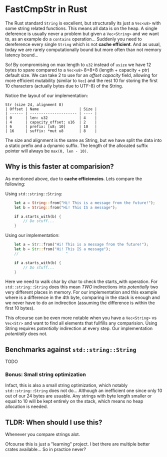 # FastCmpStr in Rust
The Rust standard `String` is excellent, but structurally its just a `Vec<u8>` with some string related functions. This means all data is on the heap. A single deference is usually never a problem but given a `Vec<String>` and we want to, as an example do a `contains` operation... Suddenly you need to dereference every single `String` which is not **cache efficient**. And as usual, today we are rarely computationally bound but more often than not memory latency bound...

So! By compromising on max length to `u32` instead of `usize` we have 12 bytes to spare compared to a `Vec<u8>` 8+8+8 (length + capacity + ptr) default size. We can take 2 to use for an _offset capacity_ field, allowing for more efficient mutability (similar to `Vec`) and the rest 10 for storing the first 10 characters (actually bytes due to UTF-8) of the String.

Notice the layout of our implementation:
```
Str (size 24, alignment 8)
| Offset | Name                  | Size |
| ------ | --------------------- | ---- |
| 0      | len: u32              | 4    |
| 4      | capacity_offset: u16  | 2    |
| 6      | prefix: [u8; 10]      | 10   |
| 16     | suffix: *mut u8       | 8    |
```
The size and alignment is the same as String, but we have split the data into a static prefix and a dynamic suffix. The length of the allocated suffix pointer will always be `max(0, len - 10)`.

## Why is this faster at comparision?
As mentioned above, due to **cache efficiencies**. Lets compare the following:

Using `std::string::String`:
```rust
    let a = String::from("Hi! This is a message from the future!");
    let b = String::from("Hi! This IS a message");

    if a.starts_with(b) {
        // Do stuff...
    }
```

Using our implementation:
```rust
    let a = Str::from("Hi! This is a message from the future!");
    let b = Str::from("Hi! This IS a message");
    //                     ^

    if a.starts_with(b) {
        // Do stuff...
    }
```

Here we need to walk char by char to check the starts_with operation. For `std::string::String` does this mean *TWO* indirections into _potentially_ two very different places in memory. For our implementation and this example where is a difference in the 4th byte, comparing in the stack is enough and we never have to do an indirection (assuming the difference is within the first 10 bytes). 

This ofcourse can be even more notable when you have a `Vec<String>` vs `Vec<Str>` and want to find all elements that fullfills any comparision. Using String requires _potentially_ indirection at every step. Our implementation _potentially_ does not.

## Benchmarks against `std::string::String`

TODO

### Bonus: Small string optimization
Infact, this is also a small string optimization, which notably `std::string::String` does not do... Although an inefficient one since only 10 out of our 24 bytes are usuable. Any strings with byte length smaller or equal to 10 will be kept entirely on the stack, which means no heap allocation is needed.

## TLDR: When should I use this?

Whenever you compare strings alot.

Ofcourse this is just a "learning" project. I bet there are multiple better crates available... So in practice never?